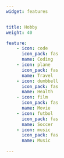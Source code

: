 ```yaml
---
widget: features


title: Hobby
weight: 40

feature:
    - icon: code
      icon_pack: fas
      name: Coding
    - icon: plane
      icon_pack: fas
      name: Travel
    - icon: dumbbell
      icon_pack: fas
      name: Health
    - icon: film
      icon_pack: fas
      name: Movie
    - icon: futbol
      icon_pack: fas
      name: Soccer
    - icon: music
      icon_pack: fas
      name: Music
    
---
```

